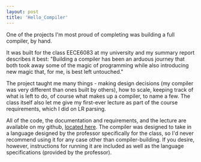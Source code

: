 ```yaml
---
layout: post
title: 'Hello_Compiler'
---
```

One of the projects I'm most proud of completing was building a full compiler, by hand.

It was built for the class EECE6083 at my university and my summary report describes it best: "Building a compiler has been an arduous journey that both took away some of the magic of programming while also introducing new magic that, for me, is best left untouched."

The project taught me many things - making design decisions (my compiler was very different than ones built by others), how to scale, keeping track of what is left to do, of course what makes up a compiler, to name a few. The class itself also let me give my first-ever lecture as part of the course requirements, which I did on LR parsing.

All of the code, the documentation and requirements, and the lecture are available on my github, [located here](https://github.com/santacml/Hello_Compiler). The compiler was designed to take in a language designed by the professor specifically for the class, so I'd never recommend using it for any case other than compiler-building. If you desire, however, instructions for running it are included as well as the language specifications (provided by the professor).

